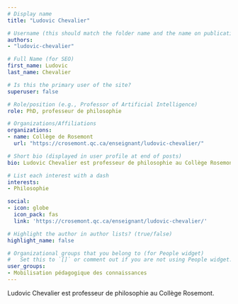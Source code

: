 ```yaml
---
# Display name
title: "Ludovic Chevalier"

# Username (this should match the folder name and the name on publications)
authors:
- "ludovic-chevalier"

# Full Name (for SEO)
first_name: Ludovic
last_name: Chevalier

# Is this the primary user of the site?
superuser: false

# Role/position (e.g., Professor of Artificial Intelligence)
role: PhD, professeur de philosophie

# Organizations/Affiliations
organizations:
- name: Collège de Rosemont
  url: "https://crosemont.qc.ca/enseignant/ludovic-chevalier/"

# Short bio (displayed in user profile at end of posts)
bio: Ludovic Chevalier est professeur de philosophie au Collège Rosemont.

# List each interest with a dash
interests:
- Philosophie

social:
- icon: globe
  icon_pack: fas
  link: 'https://crosemont.qc.ca/enseignant/ludovic-chevalier/'

# Highlight the author in author lists? (true/false)
highlight_name: false

# Organizational groups that you belong to (for People widget)
#   Set this to `[]` or comment out if you are not using People widget.
user_groups:
- Mobilisation pédagogique des connaissances
---
```

Ludovic Chevalier est professeur de philosophie au Collège Rosemont.